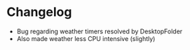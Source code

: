 # Changelog

- Bug regarding weather timers resolved by DesktopFolder
- Also made weather less CPU intensive (slightly)